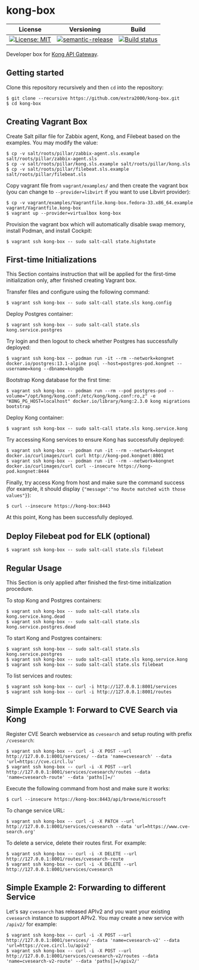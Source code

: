 # kong-box

| License | Versioning | Build |
| ------- | ---------- | ----- |
| [![License: MIT](https://img.shields.io/badge/License-MIT-yellow.svg)](https://opensource.org/licenses/MIT) | [![semantic-release](https://img.shields.io/badge/%20%20%F0%9F%93%A6%F0%9F%9A%80-semantic--release-e10079.svg)](https://github.com/semantic-release/semantic-release) | [![Build status](https://ci.appveyor.com/api/projects/status/n2s2jbymxdo7c29m/branch/master?svg=true)](https://ci.appveyor.com/project/nikAizuddin/kong-box/branch/master) |

Developer box for [Kong API Gateway](https://github.com/Kong/kong).


## Getting started

Clone this repository recursively and then `cd` into the repository:
```
$ git clone --recursive https://github.com/extra2000/kong-box.git
$ cd kong-box
```


## Creating Vagrant Box

Create Salt pillar file for Zabbix agent, Kong, and Filebeat based on the examples. You may modify the value:
```
$ cp -v salt/roots/pillar/zabbix-agent.sls.example salt/roots/pillar/zabbix-agent.sls
$ cp -v salt/roots/pillar/kong.sls.example salt/roots/pillar/kong.sls
$ cp -v salt/roots/pillar/filebeat.sls.example salt/roots/pillar/filebeat.sls
```

Copy vagrant file from `vagrant/examples/` and then create the vagrant box (you can change to `--provider=libvirt` if you want to use Libvirt provider):
```
$ cp -v vagrant/examples/Vagrantfile.kong-box.fedora-33.x86_64.example vagrant/Vagrantfile.kong-box
$ vagrant up --provider=virtualbox kong-box
```

Provision the vagrant box which will automatically disable swap memory, install Podman, and install Cockpit:
```
$ vagrant ssh kong-box -- sudo salt-call state.highstate
```


## First-time Initializations

This Section contains instruction that will be applied for the first-time initialization only, after finished creating Vagrant box.

Transfer files and configure using the following command:
```
$ vagrant ssh kong-box -- sudo salt-call state.sls kong.config
```

Deploy Postgres container:
```
$ vagrant ssh kong-box -- sudo salt-call state.sls kong.service.postgres
```

Try login and then logout to check whether Postgres has successfully deployed:
```
$ vagrant ssh kong-box -- podman run -it --rm --network=kongnet docker.io/postgres:13.1-alpine psql --host=postgres-pod.kongnet --username=kong --dbname=kongdb
```

Bootstrap Kong database for the first time:
```
$ vagrant ssh kong-box -- podman run --rm --pod postgres-pod --volume="/opt/kong/kong.conf:/etc/kong/kong.conf:ro,z" -e "KONG_PG_HOST=localhost" docker.io/library/kong:2.3.0 kong migrations bootstrap
```

Deploy Kong container:
```
$ vagrant ssh kong-box -- sudo salt-call state.sls kong.service.kong
```

Try accessing Kong services to ensure Kong has successfully deployed:
```
$ vagrant ssh kong-box -- podman run -it --rm --network=kongnet docker.io/curlimages/curl curl http://kong-pod.kongnet:8001
$ vagrant ssh kong-box -- podman run -it --rm --network=kongnet docker.io/curlimages/curl curl --insecure https://kong-pod.kongnet:8444
```

Finally, try access Kong from host and make sure the command success (for example, it should display `{"message":"no Route matched with those values"}`):
```
$ curl --insecure https://kong-box:8443
```

At this point, Kong has been successfully deployed.


## Deploy Filebeat pod for ELK (optional)

```
$ vagrant ssh kong-box -- sudo salt-call state.sls filebeat
```


## Regular Usage

This Section is only applied after finished the first-time initialization procedure.

To stop Kong and Postgres containers:
```
$ vagrant ssh kong-box -- sudo salt-call state.sls kong.service.kong.dead
$ vagrant ssh kong-box -- sudo salt-call state.sls kong.service.postgres.dead
```

To start Kong and Postgres containers:
```
$ vagrant ssh kong-box -- sudo salt-call state.sls kong.service.postgres
$ vagrant ssh kong-box -- sudo salt-call state.sls kong.service.kong
$ vagrant ssh kong-box -- sudo salt-call state.sls filebeat
```

To list services and routes:
```
$ vagrant ssh kong-box -- curl -i http://127.0.0.1:8001/services
$ vagrant ssh kong-box -- curl -i http://127.0.0.1:8001/routes
```


## Simple Example 1: Forward to CVE Search via Kong

Register CVE Search webservice as `cvesearch` and setup routing with prefix `/cvesearch`:
```
$ vagrant ssh kong-box -- curl -i -X POST --url http://127.0.0.1:8001/services/ --data 'name=cvesearch' --data 'url=https://cve.circl.lu'
$ vagrant ssh kong-box -- curl -i -X POST --url http://127.0.0.1:8001/services/cvesearch/routes --data 'name=cvesearch-route' --data 'paths[]=/'
```

Execute the following command from host and make sure it works:
```
$ curl --insecure https://kong-box:8443/api/browse/microsoft
```

To change service URL:
```
$ vagrant ssh kong-box -- curl -i -X PATCH --url http://127.0.0.1:8001/services/cvesearch --data 'url=https://www.cve-search.org'
```

To delete a service, delete their routes first. For example:
```
$ vagrant ssh kong-box -- curl -i -X DELETE --url http://127.0.0.1:8001/routes/cvesearch-route
$ vagrant ssh kong-box -- curl -i -X DELETE --url http://127.0.0.1:8001/services/cvesearch
```


## Simple Example 2: Forwarding to different Service

Let's say `cvesearch` has released APIv2 and you want your existing `cvesearch` instance to support APIv2. You may create a new service with `/apiv2/` for example:
```
$ vagrant ssh kong-box -- curl -i -X POST --url http://127.0.0.1:8001/services/ --data 'name=cvesearch-v2' --data 'url=https://cve.circl.lu/apiv2'
$ vagrant ssh kong-box -- curl -i -X POST --url http://127.0.0.1:8001/services/cvesearch-v2/routes --data 'name=cvesearch-v2-route' --data 'paths[]=/apiv2/'
```

